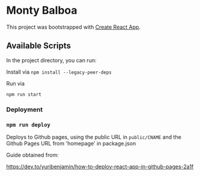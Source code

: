 # Monty Balboa

This project was bootstrapped with [Create React App](https://github.com/facebook/create-react-app).

## Available Scripts

In the project directory, you can run:

Install via `npm install --legacy-peer-deps`

Run via

```
npm run start
```

### Deployment

### `npm run deploy` 
Deploys to Github pages, using the public URL in `public/CNAME` and the Github Pages URL from 'homepage' in package.json

Guide obtained from:

https://dev.to/yuribenjamin/how-to-deploy-react-app-in-github-pages-2a1f

